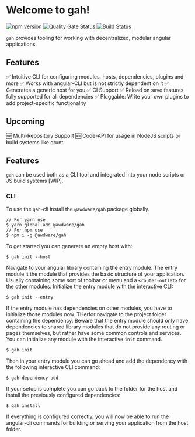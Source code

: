 
# Welcome to gah!

[![npm version](https://badge.fury.io/js/%40awdware%2Fgah-cli.svg)](https://badge.fury.io/js/%40awdware%2Fgah-cli) [![Quality Gate Status](https://sonarcloud.io/api/project_badges/measure?project=gah&metric=alert_status)](https://sonarcloud.io/dashboard?id=gah) [![Build Status](https://dev.azure.com/loaderb0t/gah/_apis/build/status/awdware.gah?branchName=master)](https://dev.azure.com/loaderb0t/gah/_build/latest?definitionId=25&branchName=master)

`gah`  provides tooling for working with decentralized, modular angular applications.

## Features
✅ Intuitive CLI for configuring modules, hosts, dependencies, plugins and more
✅ Works with angular-CLI but is not strictly dependent on it
✅ Generates a generic host for you
✅ CI Support
✅ Reload on save features fully supported for all dependencies
✅ Pluggable: Write your own plugins to add project-specific functionality

## Upcoming
🆕 Multi-Repository Support
🆕 Code-API for usage in NodeJS scripts or build systems like grunt

## Features
`gah` can be used both as a CLI tool and integrated into your node scripts or JS build systems [WIP].

### CLI
To use the `gah`-cli install the `@awdware/gah` package globally.
```
// For yarn use
$ yarn global add @awdware/gah
// For npm use
$ npm i -g @awdware/gah
```
To get started you can generate an empty host with:
```
$ gah init --host
```
Navigate to your angular library containing the entry module. The entry module it the module that provides the basic structure of your application. Usually containing some sort of toolbar or menu and a `<router-outlet>` for the other modules. Initialize the entry module with the interactive CLI:
```
$ gah init --entry
```
If the entry module has dependencies on other modules, you have to initialize those modules now. THerfor navigate to the project folder containing the dependency. Beware that the entry module should only have dependencies to shared library modules that do not provide any routing or pages themselves, but rather have some common controls and services. You can initialize any module with the interactive `init` command.
```
$ gah init
```
Then in your entry module you can go ahead and add the dependency with the following interactive CLI command:
```
$ gah dependency add
```
If your setup is complete you can go back to the folder for the host and install the previously configured dependencies:
```
$ gah install
```
If everything is configured correctly, you will now  be able to run the angular-cli commands for building or serving your application from the host folder.

